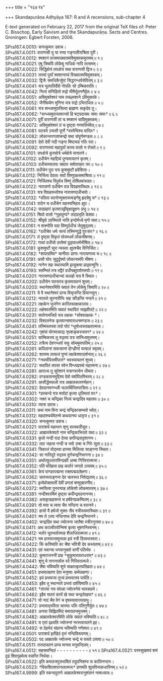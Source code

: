 +++
title = "१६७ र४"

+++
Skandapurāṇa Adhyāya 167: R and A recensions, sub-chapter 4

E-text generated on February 22, 2017 from the original TeX files of:  Peter C. Bisschop, Early Śaivism and the Skandapurāṇa. Sects and Centres. Groningen: Egbert Forsten, 2006.

SPra167.4.0010: सनत्कुमार उवाच।  
SPra167.4.0011: वाराणसी तु या रम्या गङ्गातीराश्रिता पुरी।  
SPra167.4.0012: श्मशानं तत्समाख्यातमविमुक्तकमुत्तमम्॥ १॥  
SPra167.4.0021: एषु त्रिष्वपि लोकेषु नाधिकं नापि तत्समम्।  
SPra167.4.0022: सिद्धिक्षेत्रं तपःक्षेत्रं यथा वाराणसी द्विज॥ २॥  
SPra167.4.0031: तस्यां पुर्यां श्मशानाग्र्यं विख्यातमविमुक्तकम्।  
SPra167.4.0032: द्विजैः समधिकैर्जुष्टं सिद्धगन्धर्वसेवितम्॥ ३॥  
SPra167.4.0041: यत्र भूतपतिर्देवो गोपतिः सो ऽम्बिकापतिः।  
SPra167.4.0042: नित्यं संनिहितो रुद्रो भीमैर्भूतगणैर्वृतः॥ ४॥  
SPra167.4.0051: अविमुक्तेश्वरं नाम तच्छ्मशाने ऽविमुक्तके।  
SPra167.4.0052: जैगीषव्येण मुनिना यत्र रुद्रो ऽभिराधितः॥ ५॥  
SPra167.4.0061: यत्र सन्ध्यामुपासित्वा ब्राह्मणः सकृदेव तु।  
SPra167.4.0062: †सन्ध्यामुपास्तवान्सो हि षट्पदाख्यः समाः समाः†॥ ६॥  
SPra167.4.0071: पुरीं वाराणसीं तां च श्मशानं चाविमुक्तकम्।  
SPra167.4.0072: अविमुक्तेश्वरं तं च दृष्ट्वा गणपतिर्भवेत्॥ ७॥  
SPra167.4.0081: पदत्रये ऽप्यसौ पूर्णो †वरमेभिश्च वारितः†।  
SPra167.4.0082: लोकान्तरगतश्चन्द्रो यथा संपूर्णमण्डलः॥ ८॥  
SPra167.4.0091: देवो देवी नदी गङ्गा मिष्टमन्नं गतिः परा।  
SPra167.4.0092: वाराणस्यां महापुर्यां कस्य वासो न रोचते॥ ९॥  
SPra167.4.0101: तपःक्षेत्रे कुरुक्षेत्रे धर्मक्षेत्रे सनातने।  
SPra167.4.0102: दधीचेन महद्दिव्यं पुण्यमायतनं कृतम्।  
SPra167.4.0103: दधीचस्यालयः ख्यातः सर्वपापहरः परः॥ १०॥  
SPra167.4.0111: दधीचेन पुरा यत्र कुशमुष्टौ प्रवेशिताः।  
SPra167.4.0112: निर्जित्य देवताः सर्वा विष्णुपक्षसमाश्रिताः॥ ११॥  
SPra167.4.0121: निर्जितश्च रिपुर्यत्र विष्णुं तोषितवांस्ततः।  
SPra167.4.0122: नारायणो दधीचेन यत्र विग्रहमास्थितः॥ १२॥  
SPra167.4.0131: यत्र विग्रहयन्तोश्च नारायणदधीचयोः।  
SPra167.4.0132: †पतिता वदनोन्मुक्तास्त्वङ्गेषु हृदयेषु च†॥ १३॥  
SPra167.4.0141: पादेन च दधीचेन वक्षस्यभिहतः क्षुपः।  
SPra167.4.0142: पादप्रहारं कृतवाञ्छ्रीवृक्षाद्वृक्षगः प्रभुः॥ १४॥  
SPra167.4.0151: श्रियो वासो †गुहापुण्यं† तदाप्रभृति केशवः।  
SPra167.4.0152: श्रीवृक्षे ऽवस्थितो भाति इन्दोर्मध्ये मृगो यथा॥ १५॥  
SPra167.4.0161: न शक्नोति यदा विष्णुर्दधीचं जेतुमुद्यतम्।  
SPra167.4.0162: †दधीचेव धर्मः सत्यं तस्मिन्युद्धे पुरःसरः†॥ १६॥  
SPra167.4.0171: तं दृष्ट्वा विकृतं घोरमधर्मं लोकभीषणम्।  
SPra167.4.0172: गाथां दधीचो दत्त्वेमां दुद्रावाधर्मभीषितः॥ १७॥  
SPra167.4.0181: कुशमुष्टौ सुरा न्यस्ताः क्षुपश्चैव विनिर्जितः।  
SPra167.4.0182: †शापाग्रमिव† चानीताः प्राणाः नारायणस्य च॥ १८॥  
SPra167.4.0191: असौ घोरः सुदुर्दृश्यो लोकानामपि भीषणः।  
SPra167.4.0192: नानेन सह स्थास्यामि इत्युक्त्वा प्राद्रवन्मुनिः।  
SPra167.4.0193: स्तम्भितं तत्र तद्वैरं दधीचक्षुपयोस्तयोः॥ १९॥  
SPra167.4.0201: नारायणदधीचाभ्यां कलहो यत्र वै स्थितः।  
SPra167.4.0202: दधीचेन यतस्तत्र कृतमायतनं शुभम्।  
SPra167.4.0203: स्थानेश्वरमिति ख्यातं तेन लोकेषु त्रिष्वपि॥ २०॥  
SPra167.4.0211: ये वै स्थानेश्वरं प्राप्य विसृजन्ति प्रियानसून्।  
SPra167.4.0212: नरास्ते सुरनारीभिः सह क्रीडन्ति नन्दने॥ २१॥  
SPra167.4.0221: तक्षकेन भुजंगेन कारितस्तक्षकालयः।  
SPra167.4.0222: तक्षेश्वरमिति ख्यातं स्थापितं जाह्नवीतटे॥ २२॥  
SPra167.4.0231: सर्पाणामधिपो यत्र तक्षकः †सोश्वतक्षकः †।  
SPra167.4.0232: विशालनेत्रः कृतवान्समाराधनमण्डजः॥ २३॥  
SPra167.4.0241: तस्मिंस्तप्त्वा तपो घोरं †धूमोध्वस्ताक्षरात्मजः।  
SPra167.4.0242: नृशंसं योगमासाद्य नृपशङ्करभावन†॥ २४॥  
SPra167.4.0251: साम्बिकस्य तु रुद्रस्य यत्र सांनिध्यमुत्तमम्।  
SPra167.4.0252: तत्रैत्य देवगन्धर्वा ययुः सोममुमापतिम्॥ २५॥  
SPra167.4.0261: कपिलानां सवत्सानां दोग्ध्रीणां यत्फलं स्मृतम्।  
SPra167.4.0262: शतस्य तत्फलं पुण्यं तक्षकेश्वरदर्शनात्॥ २६॥  
SPra167.4.0271: †नपम्वीपेत्तमीपात्तं† भवस्यायतनं शुभम्।  
SPra167.4.0272: स्थापितं तपसा स्वेन विन्ध्यप्रस्थे महात्मना॥ २७॥  
SPra167.4.0281: आराध्य तु सुरेशानं यत्रागस्त्येन धीमता।  
SPra167.4.0282: दण्डकावनमुद्दिश्य देवो वर्षापितश्चिरम्॥ २८॥  
SPra167.4.0291: आसीद्धेमफलो यत्र आम्रातकतरुर्महान्।  
SPra167.4.0292: देवदानवगन्धर्वैः फलार्थिभिरुपासितः॥ २९॥  
SPra167.4.0301: †प्रस्कन्दे यत्र मर्यादां कृत्वा धृतिमतां वरः†।   
SPra167.4.0302: नक्तं च चन्द्रिका नित्यं चन्द्रादिव महातपः॥ ३०॥  
SPra167.4.0310: व्यास उवाच।  
SPra167.4.0311: कथं नाम विना चन्द्रं चन्द्रिकासम्भवो भवेत्।  
SPra167.4.0312: महदाश्चर्यमेतन्मे कथयानघ धातृज॥ ३१॥  
SPra167.4.0320: सनत्कुमार उवाच।  
SPra167.4.0321: पाराशर्य महाभाग शृणु सत्यवतीसुत।  
SPra167.4.0322: आम्रातकेश्वरो नाम चन्द्रिकाभिरतो यथा॥ ३२॥  
SPra167.4.0331: कृतो नन्दी यदा देव्या कपीन्द्रसदृशाननः।  
SPra167.4.0332: तदा जहास नन्दी च भवो ऽम्बा च गिरेः सुता॥ ३३॥  
SPra167.4.0341: त्रिकालं योद्भवा हास्या मिलित्वा साङ्गना स्थिता।  
SPra167.4.0342: सा नातिदूरे रुद्रस्य पूर्णचन्द्रनिभानना॥ ३४॥  
SPra167.4.0351: अथोत्फुल्लारविन्दाक्षी अम्बा गिरिवरात्मजा।  
SPra167.4.0352: पतिं पतिव्रता प्राह कर्तारं जगतो ऽव्ययम्॥ ३५॥  
SPra167.4.0361: केयं पाण्डरपद्माभा रक्तपद्मदलेक्षणा।  
SPra167.4.0362: चारुरूपाङ्गना देव चारुरूप निवेद्यताम्॥ ३६॥  
SPra167.4.0371: इत्येवोक्तवतीं देवीं प्रणतां षण्मुखारणीम्।  
SPra167.4.0372: स्मयित्वा पुनरप्याह लोकेशो लोकमातरम्॥ ३७॥  
SPra167.4.0381: नन्दीश्वरमिमं दृष्ट्वा कपीन्द्रवदनाननम्।  
SPra167.4.0382: असकृत्प्रहसन्तं च हर्षवेगप्रकम्पितम्॥ ३८॥  
SPra167.4.0391: यो मया च त्वया चैव नन्दिना च वरानने।  
SPra167.4.0392: हासो वै हर्षजो मुक्तः सैव स्त्रीरूपमास्थितः॥ ३९॥  
SPra167.4.0401: मम ते ऽस्य नन्दिनश्च देवि चन्द्रनिभानने।  
SPra167.4.0402: चन्द्रादिव यथा ज्योत्स्ना जातैषा स्त्रीरनुत्तमा॥ ४०॥  
SPra167.4.0411: अथ काञ्चीरवोन्मिश्रं कृत्वा भूषणनिस्वनम्।  
SPra167.4.0412: भर्तारं भूतभर्तारमाह शैलाधिपात्मजा॥ ४१॥  
SPra167.4.0421: मम हास्यात्समुत्पन्ना इयं स्त्री दिव्यभास्वरा।  
SPra167.4.0422: किं करिष्यति का चैषा भवित्री देव कथ्यताम्॥ ४२॥  
SPra167.4.0431: एवं भवान्या भगवानुक्तो वाणीं पतिर्भवः ।  
SPra167.4.0432: कुमारजननीं प्राह †सुकुमारावराधराम्†॥ ४३॥  
SPra167.4.0441: शृणु मे नागनासोरु वरे गिरिवरात्मजे।  
SPra167.4.0442: सैषा भविष्यति शुभे साक्षात्कृतपतिव्रता॥ ४४॥  
SPra167.4.0451: प्रभावलक्षणा देवा मनुष्याः कर्मलक्षणाः।  
SPra167.4.0452: इयं प्रभावजा तुभ्यं प्रभावात्तव पार्वति।  
SPra167.4.0453: इहैव तु स्थानवरे प्रभावं दर्शयिष्यति॥ ४५॥  
SPra167.4.0461: †तारया नय संपन्ना ज्योत्स्नेयं भावकप्रभे।  
SPra167.4.0462: इहैव सततं कार्यं खे यथा चन्द्रलेखया†॥ ४६॥  
SPra167.4.0471: यो नादं चैव वेगं च वृषस्यावारयत्प्रभुः।  
SPra167.4.0472: प्रभावाद्भविता चास्याः पतिः पतिगुणैर्युतः॥ ४७॥  
SPra167.4.0481: अनया चिह्नितमिदं ममायतनमुत्तमम्।  
SPra167.4.0482: आम्रातकेश्वरमिति लोके ख्यातं भविष्यति॥ ४८॥  
SPra167.4.0491: य एतां द्रक्ष्यति ज्योत्स्नां नरस्त्वायतने इह।  
SPra167.4.0492: स देहभेदं संप्राप्य भविष्यति गणेश्वरः॥ ४९॥  
SPra167.4.0501: पाराशर्य इतीहेदं वृत्तं नन्दिविरूपणम्।  
SPra167.4.0502: पद आम्रातके ज्योत्स्ना चन्द्रे च वसते ऽव्यया॥ ५०॥  
SPra167.4.0511: तत्तदायतनं प्राप्य मानवा मनुवन्दितम्।  
SPra167.4.0512: सहस्रवन्दितं - -  - - - - - - - -॥ ५१॥ 
SPra167.4.0521: परमसुखमयं शमं दृढं शिवगृहमेत्य वसन्ति निर्भयाः।  
SPra167.4.0522: इति कमलजपुत्रभाषितं तदुपनिशम्य स कालिनन्दनः।   
SPra167.4.0523: †विकशितशरानलात्मजः† प्रणमति शूलपिनाकधारिणम्॥ ५२॥  
SPra167.4.9999: इति स्कन्दपुराणे आम्रातकेश्वरानुशंसनं नामाध्यायः॥  
